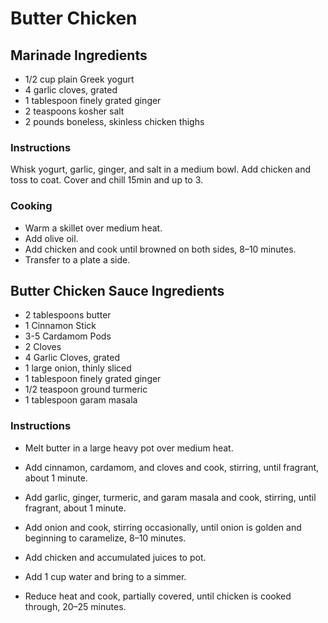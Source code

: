 # Butter Chicken

## Marinade Ingredients
- 1/2 cup plain Greek yogurt
- 4 garlic cloves, grated
- 1 tablespoon finely grated ginger
- 2 teaspoons kosher salt
- 2 pounds boneless, skinless chicken thighs

### Instructions
Whisk yogurt, garlic, ginger, and salt in a medium bowl.
Add chicken and toss to coat. 
Cover and chill 15min and up to 3.

### Cooking
- Warm a skillet over medium heat.
- Add olive oil.
- Add chicken and cook until browned on both sides, 8–10 minutes.
- Transfer to a plate a side.

## Butter Chicken Sauce Ingredients
- 2 tablespoons butter
- 1 Cinnamon Stick
- 3-5 Cardamom Pods
- 2 Cloves
- 4 Garlic Cloves, grated
- 1 large onion, thinly sliced
- 1 tablespoon finely grated ginger
- 1/2 teaspoon ground turmeric
- 1 tablespoon garam masala

### Instructions
- Melt butter in a large heavy pot over medium heat.
- Add cinnamon, cardamom, and cloves and cook, stirring, until fragrant, about 1 minute.
- Add garlic, ginger, turmeric, and garam masala and cook, stirring, until fragrant, about 1 minute.
- Add onion and cook, stirring occasionally, until onion is golden and beginning to caramelize, 8–10 minutes.

- Add chicken and accumulated juices to pot.
- Add 1 cup water and bring to a simmer.
- Reduce heat and cook, partially covered, until chicken is cooked through, 20–25 minutes.

